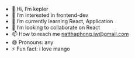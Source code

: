 - 👋 Hi, I’m kepler
- 👀 I’m interested in frontend-dev
- 🌱 I’m currently learning React, Application
- 💞️ I’m looking to collaborate on React
- 📫 How to reach me natthaphong.jw@gmail.com
- 😄 Pronouns: any
- ⚡ Fun fact: i love mango

<!---
keplerity/keplerity is a ✨ special ✨ repository because its `README.md` (this file) appears on your GitHub profile.
You can click the Preview link to take a look at your changes.
--->
